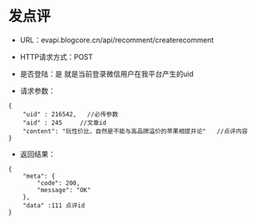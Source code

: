 # 发点评

- URL：evapi.blogcore.cn/api/recomment/createrecomment

- HTTP请求方式：POST

- 是否登陆：是 就是当前登录微信用户在我平台产生的uid

- 请求参数：

```
{
    "uid" : 216542,   //必传参数
    "aid" : 245     //文章id
    "content": "玩性价比，自然是不能与高品牌溢价的苹果相提并论"   //点评内容
}
```

- 返回结果：

```
{
    "meta": {
        "code": 200,
        "message": "OK"
    },
    "data" :111 点评id
}
```